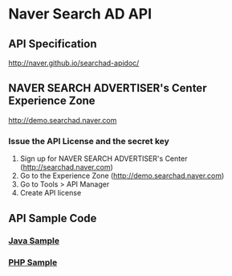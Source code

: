 # Naver Search AD API

## API Specification
http://naver.github.io/searchad-apidoc/

## NAVER SEARCH ADVERTISER's Center Experience Zone
http://demo.searchad.naver.com

### Issue the API License and the secret key

1. Sign up for NAVER SEARCH ADVERTISER's Center (http://searchad.naver.com)
2. Go to the Experience Zone (http://demo.searchad.naver.com)
3. Go to Tools > API Manager
4. Create API license


## API Sample Code

### [Java Sample](java-sample)
### [PHP Sample](php-sample)
